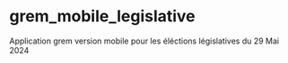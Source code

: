 # grem_mobile_legislative
Application grem version mobile pour les éléctions législatives  du 29 Mai 2024
